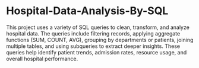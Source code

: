 # Hospital-Data-Analysis-By-SQL
This project uses a variety of SQL queries to clean, transform, and analyze hospital data. The queries include filtering records, applying aggregate functions (SUM, COUNT, AVG), grouping by departments or patients, joining multiple tables, and using subqueries to extract deeper insights. These queries help identify patient trends, admission rates, resource usage, and overall hospital performance.
